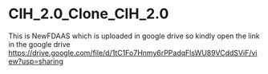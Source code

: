 # CIH_2.0_Clone_CIH_2.0
This is NewFDAAS which is uploaded in google drive so kindly open the link in the google drive
https://drive.google.com/file/d/1tC1Fo7Hnmy6rPPadqFlsWU89VCddSViF/view?usp=sharing
